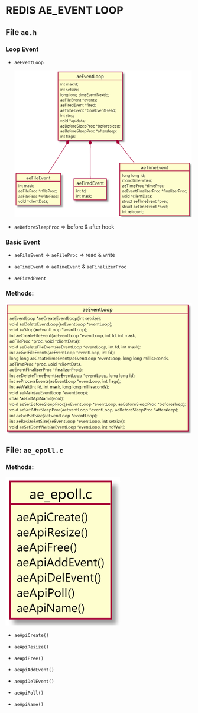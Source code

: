 # REDIS AE_EVENT LOOP

## File `ae.h`

### Loop Event
*  `aeEventLoop`

    ![123](1.png)

* `aeBeforeSleepProc` => before & after hook

### Basic Event

* `aeFileEvent` => `aeFileProc` => read & write

* `aeTimeEvent` => `aeTimeEvent` & `aeFinalizerProc`

* `aeFiredEvent`


### Methods:
![methods](./png/3.png)


## File: `ae_epoll.c`

### Methods:

![methods](./png/2.png)


* `aeApiCreate()`

* `aeApiResize()`

* `aeApiFree()`

* `aeApiAddEvent()`

* `aeApiDelEvent()`

* `aeApiPoll()`

* `aeApiName()`

